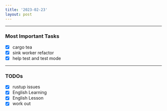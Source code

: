 ```yaml
---
title: '2023-02-23'
layout: post
---
```


---
### Most Important Tasks

- [x] cargo tea
- [x] sink worker refactor
- [x] help test and test mode

---

### TODOs
- [x] rustup issues
- [x] English Learning
- [x] English Lesson
- [x] work out
